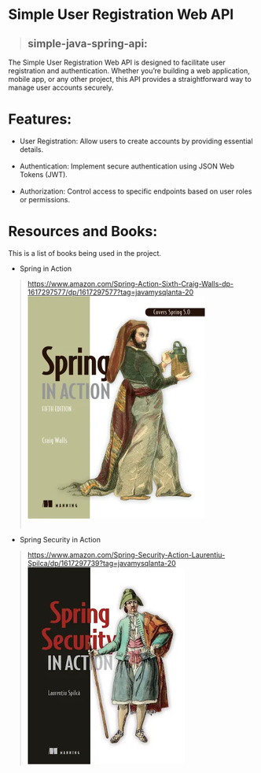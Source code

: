 # Simple User Registration Web API

>## simple-java-spring-api:

The Simple User Registration Web API is designed 
to facilitate user registration and authentication. Whether you’re building a web application, mobile app, or any other project, 
this API provides a straightforward way to manage user accounts securely.

# Features:

- User Registration: Allow users to create accounts by providing essential details.<br><br>
- Authentication: Implement secure authentication using JSON Web Tokens (JWT).<br> <br>
- Authorization: Control access to specific endpoints based on user roles or permissions.

# Resources and Books:
This is a list of books being used in the project.

- Spring in Action
> https://www.amazon.com/Spring-Action-Sixth-Craig-Walls-dp-1617297577/dp/1617297577?tag=javamysqlanta-20
![img.png](img.png)<br><br>

- Spring Security in Action
>https://www.amazon.com/Spring-Security-Action-Laurentiu-Spilca/dp/1617297739?tag=javamysqlanta-20
![img_1.png](img_1.png)
